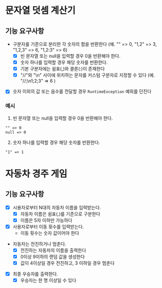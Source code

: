 # 문자열 덧셈 계산기
## 기능 요구사항
- 구분자를 기준으로 분리한 각 숫자의 합을 반환한다 (예. "" => 0, "1,2" => 3, "1,2,3" => 6, "1,2:3" => 6)
  - [x] 빈 문자열 또는 null을 입력할 경우 0을 반환해야 한다.
  - [x] 숫자 하나를 입력할 경우 해당 숫자를 반환한다.
  - [x] 기본 구분자에는 쉼표(,)와 콜론(:)이 존재한다
  - [x] "//"와 "\n" 사이에 위치하는 문자를 커스텀 구분자로 지정할 수 있다 (예. "//;\n1;2;3" => 6 )
- [x] 슷자 이외의 값 또는 음수를 전달할 경우 `RuntimeException` 예외를 던진다

### 예시
1. 빈 문자열 또는 null을 입력할 경우 0을 반환해야 한다.
```
"" => 0
null => 0
```

2. 숫자 하나를 입력할 경우 해당 숫자를 반환한다.
```
"1" => 1
```

# 자동차 경주 게임
## 기능 요구사항
- [x] 시용자로부터 N대의 자동차 이름을 입력받는다.
  - [x] 자동차 이름은 쉼표(,)를 기준으로 구분한다 
  - [x] 이름은 5자 이하만 가능하다
- [x] 사용자로부터 이동 횟수를 입력받는다.
  - 이동 횟수는 숫자 값이어야 한다
- 자동차는 전진하거나 멈춘다.
  - [x] 전진하는 자동차의 이름을 출력한다
  - [x] 0이상 9이하의 랜덤 값을 생성한다
  - [x] 값이 4이상일 경우 전진하고, 3 이하일 경우 멈춘다
- [x] 최종 우승자를 출력한다.
  - [x] 우승자는 한 명 이상일 수 있다